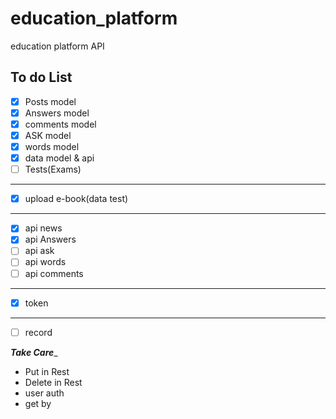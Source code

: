 # education_platform
education platform API

## To do List

* [x] Posts model
* [x] Answers model
* [x] comments model
* [x] ASK model
* [x] words model
* [x] data model & api
* [ ] Tests(Exams)
-------------------
* [x] upload e-book(data test)
---------------------
* [x] api news
* [x] api Answers
* [ ] api ask
* [ ] api words
* [ ] api comments
-------------------
* [x] token
-------------------------
* [ ] record

_________Take Care__________

* Put in Rest 
* Delete in Rest
* user auth
* get by